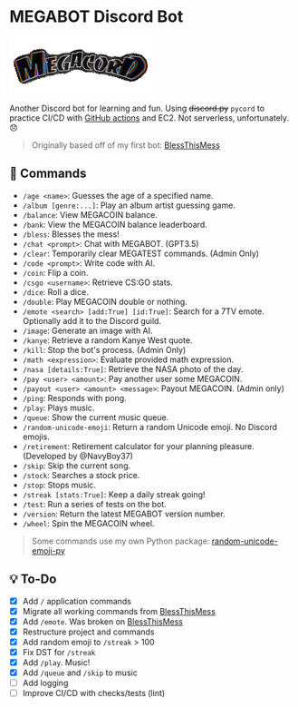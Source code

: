 # MEGABOT Discord Bot

![MEGACORD LOGO](/images/thumbnail.gif)

Another Discord bot for learning and fun. Using ~~discord.py~~ `pycord` to practice CI/CD with [GitHub actions](https://github.com/NicPWNs/MEGABOT/actions) and EC2. Not serverless, unfortunately. 😞

> Originally based off of my first bot: [BlessThisMess](https://github.com/NicPWNs/Discord-BTM-Bot)

## 🤖 Commands

- `/age <name>`: Guesses the age of a specified name.
- `/album [genre:...]`: Play an album artist guessing game.
- `/balance`: View MEGACOIN balance.
- `/bank`: View the MEGACOIN balance leaderboard.
- `/bless`: Blesses the mess!
- `/chat <prompt>`: Chat with MEGABOT. (GPT3.5)
- `/clear`: Temporarily clear MEGATEST commands. (Admin Only)
- `/code <prompt>`: Write code with AI.
- `/coin`: Flip a coin.
- `/csgo <username>`: Retrieve CS:GO stats.
- `/dice`: Roll a dice.
- `/double`: Play MEGACOIN double or nothing.
- `/emote <search> [add:True] [id:True]`: Search for a 7TV emote. Optionally add it to the Discord guild.
- `/image`: Generate an image with AI.
- `/kanye`: Retrieve a random Kanye West quote.
- `/kill`: Stop the bot's process. (Admin Only)
- `/math <expression>`: Evaluate provided math expression.
- `/nasa [details:True]`: Retrieve the NASA photo of the day.
- `/pay <user> <amount>`: Pay another user some MEGACOIN.
- `/payout <user> <amount> <message>`: Payout MEGACOIN. (Admin only)
- `/ping`: Responds with pong.
- `/play`: Plays music.
- `/queue`: Show the current music queue.
- `/random-unicode-emoji`: Return a random Unicode emoji. No Discord emojis.
- `/retirement`: Retirement calculator for your planning pleasure. (Developed by @NavyBoy37)
- `/skip`: Skip the current song.
- `/stock`: Searches a stock price.
- `/stop`: Stops music.
- `/streak [stats:True]`: Keep a daily streak going!
- `/test`: Run a series of tests on the bot.
- `/version`: Return the latest MEGABOT version number.
- `/wheel`: Spin the MEGACOIN wheel.

> Some commands use my own Python package: [random-unicode-emoji-py](https://github.com/NicPWNs/random_unicode_emoji-py)

## 💡 To-Do

- [x] Add `/` application commands
- [x] Migrate all working commands from [BlessThisMess](https://github.com/NicPWNs/Discord-BTM-Bot)
- [x] Add `/emote`. Was broken on [BlessThisMess](https://github.com/NicPWNs/Discord-BTM-Bot)
- [x] Restructure project and commands
- [x] Add random emoji to `/streak` > 100
- [x] Fix DST for `/streak`
- [x] Add `/play`. Music!
- [x] Add `/queue` and `/skip` to music
- [ ] Add logging
- [ ] Improve CI/CD with checks/tests (lint)
